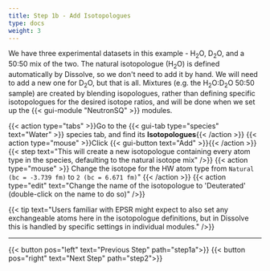```yaml
---
title: Step 1b - Add Isotopologues
type: docs
weight: 3
---
```


We have three experimental datasets in this example - H<sub>2</sub>O, D<sub>2</sub>O, and a 50:50 mix of the two. The natural isotopologue (H<sub>2</sub>O) is defined automatically by Dissolve, so we don't need to add it by hand. We will need to add a new one for D<sub>2</sub>O, but that is all. Mixtures (e.g. the H<sub>2</sub>O:D<sub>2</sub>O 50:50 sample) are created by blending isopologues, rather than defining specific isotopologues for the desired isotope ratios, and will be done when we set up the {{< gui-module "NeutronSQ" >}} modules.

{{< action type="tabs" >}}Go to the {{< gui-tab type="species"  text="Water" >}} species tab, and find its **Isotopologues**{{< /action >}}
{{< action type="mouse" >}}Click {{< gui-button text="Add" >}}{{< /action >}}
{{< step text="This will create a new isotopologue containing every atom type in the species, defaulting to the natural isotope mix" />}}
{{< action type="mouse" >}} Change the isotope for the HW atom type from `Natural (bc = -3.739 fm)` to `2 (bc = 6.671 fm)`" {{< /action >}}
{{< action type="edit" text="Change the name of the isotopologue to 'Deuterated' (double-click on the name to do so)" />}}

{{< tip text="Users familiar with EPSR might expect to also set any exchangeable atoms here in the isotopologue definitions, but in Dissolve this is handled by specific settings in individual modules." />}}

* * *
{{< button pos="left" text="Previous Step" path="step1a">}}
{{< button pos="right" text="Next Step" path="step2">}}
